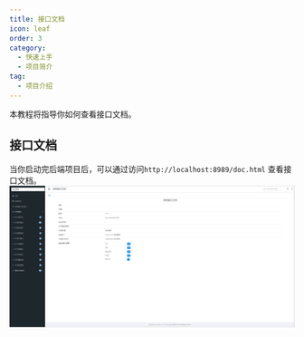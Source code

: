 ```yaml
---
title: 接口文档
icon: leaf
order: 3
category:
  - 快速上手
  - 项目简介
tag:
  - 项目介绍
---
```


本教程将指导你如何查看接口文档。

<!-- more -->

## 接口文档
当你启动完后端项目后，可以通过访问`http://localhost:8989/doc.html` 查看接口文档。
![图片](/assets/image/interface_doc.png)
